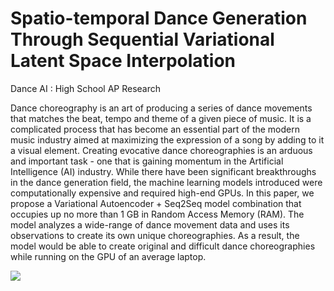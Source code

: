 # Spatio-temporal Dance Generation Through Sequential Variational Latent Space Interpolation 

Dance AI : High School AP Research

Dance choreography is an art of producing a series of dance movements that matches the beat, tempo and theme of a given piece of music. It is a complicated process that has become an essential part of the modern music industry aimed at maximizing the expression of a song by adding to it a visual element. Creating evocative dance choreographies is an arduous and important task - one that is gaining momentum in the Artificial Intelligence (AI) industry. While there have been significant breakthroughs in the dance generation field, the machine learning models introduced were computationally expensive and required high-end GPUs. In this paper, we propose a Variational Autoencoder + Seq2Seq model combination that occupies up no more than 1 GB in Random Access Memory (RAM). The model analyzes a wide-range of dance movement data and uses its observations to create its own unique choreographies. As a result, the model would be able to create original and difficult dance choreographies while running on the GPU of an average laptop.

![](TestGeneratedDance.giff)
